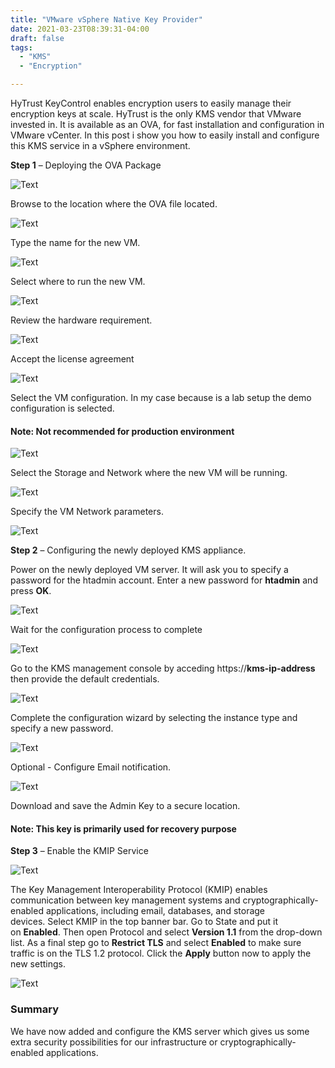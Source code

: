 ```yaml
---
title: "VMware vSphere Native Key Provider"
date: 2021-03-23T08:39:31-04:00
draft: false
tags:
  - "KMS"
  - "Encryption"

---
```


HyTrust KeyControl enables encryption users to easily manage their encryption keys at scale. HyTrust is the only KMS vendor that VMware invested in. It is available as an OVA, for fast installation and configuration in VMware vCenter. In this post i show you how to easily install and configure this KMS service in a vSphere environment.

**Step 1** – Deploying the OVA Package

![Text](/img/2021-03-13_15-51-1024x727.webp#center)

Browse to the location where the OVA file located.

![Text](/img/2021-03-13_15-52-1024x445.webp#center)

Type the name for the new VM.

![Text](/img/2021-03-13_15-53-1024x574.webp#center)

Select where to run the new VM.

![Text](/img/2021-03-13_15-54-1024x582.webp#center)

Review the hardware requirement.

![Text](/img/2021-03-13_15-55-1024x576.webp#center)

Accept the license agreement

![Text](/img/2021-03-13_15-56-1024x578.webp#center)

Select the VM configuration. In my case because is a lab setup the demo configuration is selected.

#### Note: Not recommended for production environment

![Text](/img/2021-03-13_15-56_1-1024x575.webp#center)

Select the Storage and Network where the new VM will be running.

![Text](/img/2021-03-13_15-57-1024x575.webp#center)

Specify the VM Network parameters.

![Text](/img/2021-03-13_16-01-1024x575.webp#center)

**Step 2** – Configuring the newly deployed KMS appliance.

Power on the newly deployed VM server. It will ask you to specify a password for the htadmin account. Enter a new password for **htadmin** and press **OK**.

![Text](/img/2021-03-13_16-17-1024x757.webp#center)

Wait for the configuration process to complete

![Text](/img/2021-03-13_16-17_1-1024x764.webp#center)

Go to the KMS management console by acceding https://**kms-ip-address** then provide the default credentials.

![Text](/img/2021-03-13_16-35.webp#center)

Complete the configuration wizard by selecting the instance type and specify a new password.

![Text](/img/2021-03-13_16-37_1-1024x281.webp#center)

Optional - Configure Email notification.

![Text](/img/2021-03-13_16-39-1-1024x982.webp#center)

Download and save the Admin Key to a secure location.

#### Note: This key is primarily used for recovery purpose

**Step 3** – Enable the KMIP Service

![Text](/img/2021-03-13_16-39_1-1024x379.webp#center)

The Key Management Interoperability Protocol (KMIP) enables communication between key management systems and cryptographically-enabled applications, including email, databases, and storage devices. Select KMIP in the top banner bar. Go to State and put it on **Enabled**. Then open Protocol and select **Version 1.1** from the drop-down list. As a final step go to **Restrict TLS** and select **Enabled** to make sure traffic is on the TLS 1.2 protocol. Click the **Apply** button now to apply the new settings.

![Text](/img/2021-03-13_20-34-1024x403.webp#center)

### Summary

We have now added and configure the KMS server which gives us some extra security possibilities for our infrastructure or cryptographically-enabled applications.
